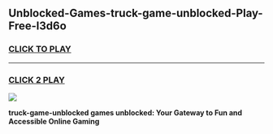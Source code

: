 
## Unblocked-Games-truck-game-unblocked-Play-Free-l3d6o
<h3>
<a href="https://premium76.site?title=truck-game-unblocked&ref=18A1">CLICK TO PLAY</a></h3>
<hr>

<h3>
<a href="https://premium76.site?title=truck-game-unblocked&ref=18A1">CLICK 2 PLAY</a>
  
</h3>

<a href="https://premium76.site?title=truck-game-unblocked&ref=18A1"><img src="https://clearcache.store/games.png"></a>


**truck-game-unblocked games unblocked: Your Gateway to Fun and Accessible Online Gaming**
